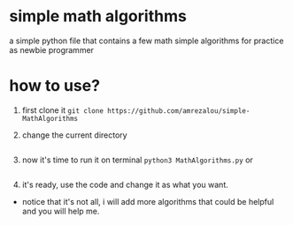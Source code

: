 # **simple math algorithms**
a simple python file that contains a few math simple algorithms for practice as newbie programmer

# how to use? 
1. first clone it
   ``` git clone https://github.com/amrezalou/simple-MathAlgorithms ```

2. change the current directory
   ``` cd simple-MathAlgorithms
   
3. now it's time to run it on terminal
   ``` python3 MathAlgorithms.py ```
   or
   ``` g++ MathAlgorithms.cpp -o MathAlgorithms && ./MathAlgorithms
   
5. it's ready, use the code and change it as what you want.


* notice that it's not all, i will add more algorithms that could be helpful and you will help me.
